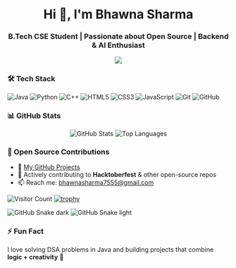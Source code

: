 <!-- TODO: Add class that explains all the tools you use -->

<!-- <a target="blank"><img align="left" src="./assets/patric1.gif" /></a> -->

<h1 align="center">Hi 👋, I'm Bhawna Sharma</h1>
<h3 align="center">B.Tech CSE Student | Passionate about Open Source | Backend & AI Enthusiast</h3>

<p align="center">
  <img src="https://readme-typing-svg.herokuapp.com?size=22&duration=4000&color=2F81F7&center=true&vCenter=true&width=500&lines=Backend+Developer;Open+Source+Contributor;DSA+in+Java;Always+Learning+New+Things!" />
</p>


<!-- <a target="blank"><img align="left" src="./assets/profile_pic.gif" /></a> -->



### 🛠️ Tech Stack

![Java](https://img.shields.io/badge/Java-ED8B00?style=for-the-badge&logo=openjdk&logoColor=white)
![Python](https://img.shields.io/badge/Python-3776AB?style=for-the-badge&logo=python&logoColor=white)
![C++](https://img.shields.io/badge/C++-00599C?style=for-the-badge&logo=cplusplus&logoColor=white)
![HTML5](https://img.shields.io/badge/HTML5-E34F26?style=for-the-badge&logo=html5&logoColor=white)
![CSS3](https://img.shields.io/badge/CSS3-1572B6?style=for-the-badge&logo=css3&logoColor=white)
![JavaScript](https://img.shields.io/badge/JavaScript-F7DF1E?style=for-the-badge&logo=javascript&logoColor=black)
![Git](https://img.shields.io/badge/Git-F05032?style=for-the-badge&logo=git&logoColor=white)
![GitHub](https://img.shields.io/badge/GitHub-181717?style=for-the-badge&logo=github&logoColor=white)


### 📊 GitHub Stats
<p align="center">
  <img src="https://github-readme-stats.vercel.app/api?username=Bhawna-ai&show_icons=true&theme=radical" alt="GitHub Stats" />
  <img src="https://github-readme-stats.vercel.app/api/top-langs/?username=Bhawna-ai&layout=compact&theme=radical" alt="Top Languages" />
</p>

### 🚀 Open Source Contributions
- 🔗 [My GitHub Projects](https://github.com/Bhawna-ai?tab=repositories)
- 🌱 Actively contributing to **Hacktoberfest** & other open-source repos
- 📫 Reach me: bhawnasharma7555@gmail.com

![Visitor Count](https://komarev.com/ghpvc/?username=Bhawna-ai&label=Profile%20Views&color=0e75b6&style=flat)
[![trophy](https://github-profile-trophy.vercel.app/?username=Bhawna-ai&theme=onedark)](https://github.com/ryo-ma/github-profile-trophy)

![GitHub Snake dark](https://github.com/Bhawna-ai/Bhawna-ai/blob/output/github-contribution-grid-snake-dark.svg#gh-dark-mode-only)
![GitHub Snake light](https://github.com/Bhawna-ai/Bhawna-ai/blob/output/github-contribution-grid-snake.svg#gh-light-mode-only)


### ⚡ Fun Fact
I love solving DSA problems in Java and building projects that combine **logic + creativity** 🚀

